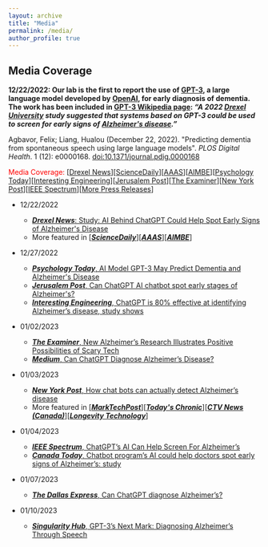 ```yaml
---
layout: archive
title: "Media"
permalink: /media/
author_profile: true
---
```

Media Coverage
---
**12/22/2022: Our lab is the first to report the use of [GPT-3](https://en.wikipedia.org/wiki/GPT-3), a large language model developed by [OpenAI](https://en.wikipedia.org/wiki/OpenAI), for early diagnosis of dementia. The work has been included in [GPT-3 Wikipedia page](https://en.wikipedia.org/wiki/GPT-3): *“A 2022 [Drexel University](https://en.wikipedia.org/wiki/Drexel_University) study suggested that systems based on GPT-3 could be used to screen for early signs of [Alzheimer's disease](https://en.wikipedia.org/wiki/Alzheimer%27s_disease).”***

Agbavor, Felix; Liang, Hualou (December 22, 2022). "Predicting dementia from spontaneous speech using large language models". *PLOS Digital Health*. 1 (12): e0000168. [doi:10.1371/journal.pdig.0000168](https://doi.org/10.1371/journal.pdig.0000168)

<span style="color:red">Media Coverage:</span> [[Drexel News](https://drexel.edu/news/archive/2022/December/GPT-3-alzheimers-disease)][[ScienceDaily](https://www.sciencedaily.com/releases/2022/12/221222162415.htm)][[AAAS](https://www.eurekalert.org/news-releases/975246)][[AIMBE](https://aimbe.org/college-of-fellows/COF-1440/)][[Psychology Today](https://www.psychologytoday.com/us/blog/the-future-brain/202212/ai-model-gpt-3-may-predict-dementia-and-alzheimers-disease)][[Interesting Engineering](https://interestingengineering.com/innovation/chatgpts-ai-alzheimers-disease-diagnosis)][[Jerusalem Post](https://www.jpost.com/health-and-wellness/mind-and-spirit/article-725929)][[The Examiner](https://www.theexaminernews.com/new-alzheimers-research-illustrates-positive-possibilities-of-scary-tech/)][[New York Post](https://nypost.com/2023/01/03/chat-bots-could-be-key-to-early-alzheimers-detection)][[IEEE Spectrum](https://spectrum.ieee.org/gpt-3-ai-chat-alzheimers)][[More Press Releases](https://plos.altmetric.com/details/140454568/news)]
* 12/22/2022
  - [_**Drexel News**_: Study: AI Behind ChatGPT Could Help Spot Early Signs of Alzheimer's Disease](https://drexel.edu/news/archive/2022/December/GPT-3-alzheimers-disease)
  - More featured in [_**[ScienceDaily](https://www.sciencedaily.com/releases/2022/12/221222162415.htm)**_][_**[AAAS](https://www.eurekalert.org/news-releases/975246)**_][_**[AIMBE](https://aimbe.org/college-of-fellows/COF-1440/)**_]
* 12/27/2022
  - [_**Psychology Today**_, AI Model GPT-3 May Predict Dementia and Alzheimer's Disease](https://www.psychologytoday.com/us/blog/the-future-brain/202212/ai-model-gpt-3-may-predict-dementia-and-alzheimers-disease)
  - [_**Jerusalem Post**_, Can ChatGPT AI chatbot spot early stages of Alzheimer's?](https://www.jpost.com/health-and-wellness/mind-and-spirit/article-725929)
  - [_**Interesting Engineering**_, ChatGPT is 80% effective at identifying Alzheimer’s disease, study shows](https://interestingengineering.com/innovation/chatgpts-ai-alzheimers-disease-diagnosis)

* 01/02/2023
  - [_**The Examiner**_, New Alzheimer’s Research Illustrates Positive Possibilities of Scary Tech](https://www.theexaminernews.com/new-alzheimers-research-illustrates-positive-possibilities-of-scary-tech)
  - [_**Medium**_, Can ChatGPT Diagnose Alzheimer’s Disease?](https://medium.com/predict/can-chatgtp-diagnose-alzheimers-disease-ebf025ea7009)
* 01/03/2023
  - [_**New York Post**_, How chat bots can actually detect Alzheimer’s disease](https://nypost.com/2023/01/03/chat-bots-could-be-key-to-early-alzheimers-detection/)
  - More featured in [_**[MarkTechPost](https://www.marktechpost.com/2023/01/03/drexel-researchers-use-large-language-models-to-predict-dementia-from-spontaneous-speech/)**_][_**[Today's Chronic](https://todayschronic.com/chatgpts-ai-could-help-screen-for-alzheimers-disease/)**_][_**[CTV News (Canada)](https://www.ctvnews.ca/mobile/sci-tech/chatbot-program-s-ai-could-help-doctors-detect-early-signs-of-alzheimer-s-study-1.6215838)**_][_**[Longevity Technology](https://longevity.technology/news/could-the-ai-behind-chatgpt-help-to-detect-early-signs-of-alzheimers/)**_]
* 01/04/2023
  - [_**IEEE Spectrum**_, ChatGPT’s AI Can Help Screen For Alzheimer’s](https://spectrum.ieee.org/gpt-3-ai-chat-alzheimers)
  - [_**Canada Today**_, Chatbot program’s AI could help doctors spot early signs of Alzheimer’s: study](https://canadatoday.news/mb/chatbot-programs-ai-could-help-doctors-spot-early-signs-of-alzheimers-study-94335/)
* 01/07/2023 
  - [_**The Dallas Express**_, Can ChatGPT diagnose Alzheimer’s?](https://dallasexpress.com/health/can-chatgpt-diagnose-alzheimers/)
* 01/10/2023 
  - [_**Singularity Hub**_, GPT-3’s Next Mark: Diagnosing Alzheimer’s Through Speech](https://singularityhub.com/2023/01/10/gpt-3s-next-mark-diagnosing-alzheimers-through-speech/)

